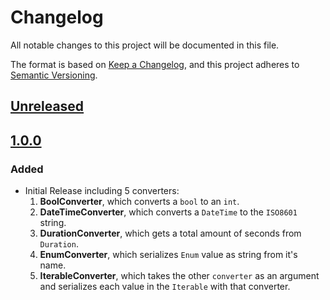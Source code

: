 # Changelog

All notable changes to this project will be documented in this file.

The format is based on [Keep a Changelog](https://keepachangelog.com/en/1.0.0/),
and this project adheres to [Semantic Versioning](https://semver.org/spec/v2.0.0.html).

## [Unreleased]

## [1.0.0]

### Added

- Initial Release including 5 converters:
  1. **BoolConverter**, which converts a `bool` to an `int`.
  2. **DateTimeConverter**, which converts a `DateTime` to the `ISO8601` string.
  3. **DurationConverter**, which gets a total amount of seconds from `Duration`.
  4. **EnumConverter**, which serializes `Enum` value as string from it's name.
  5. **IterableConverter**, which takes the other `converter` as an argument and
     serializes each value in the `Iterable` with that converter.

[unreleased]: https://github.com/Jlgtri/json_converters/compare/v1.0.0...HEAD
[1.0.0]: https://github.com/Jlgtri/json_converters/releases/tag/v1.0.0
